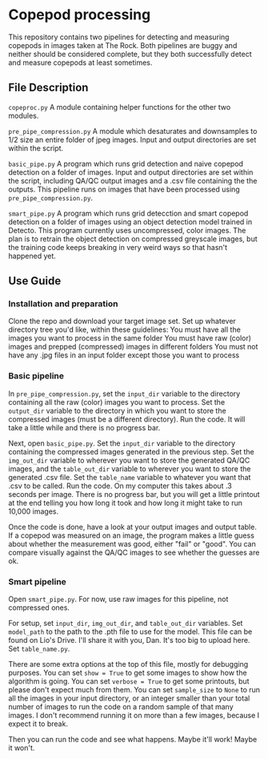 # Copepod processing

This repository contains two pipelines for detecting and measuring copepods in images taken at The Rock. Both pipelines are buggy and neither should be considered complete, but they both successfully detect and measure copepods at least sometimes.

## File Description

`copeproc.py` 
A module containing helper functions for the other two modules.

`pre_pipe_compression.py`
A module which desaturates and downsamples to 1/2 size an entire folder of jpeg images. Input and output directories are set within the script. 

`basic_pipe.py`
A program which runs grid detection and naive copepod detection on a folder of images. Input and output directories are set within the script, including QA/QC output images and a .csv file containing the the outputs. This pipeline runs on images that have been processed using `pre_pipe_compression.py`.

`smart_pipe.py`
A program which runs grid detecction and smart copepod detection on a folder of images using an object detection model trained in Detecto. This program currently uses uncompressed, color images. The plan is to retrain the object detection on compressed greyscale images, but the training code keeps breaking in very weird ways so that hasn't happened yet.

## Use Guide

### Installation and preparation

Clone the repo and download your target image set. Set up whatever directory tree you'd like, within these guidelines:
	You must have all the images you want to process in the same folder
	You must have raw (color) images and prepped (compressed) images in different folders
	You must not have any .jpg files in an input folder except those you want to process

### Basic pipeline

In `pre_pipe_compression.py`, set the `input_dir` variable to the directory containing all the raw (color) images you want to process. Set the `output_dir` variable to the directory in which you want to store the compressed images (must be a different directory). Run the code. It will take a little while and there is no progress bar. 

Next, open `basic_pipe.py`. Set the `input_dir` variable to the directory containing the compressed images generated in the previous step. Set the `img_out_dir` variable to wherever you want to store the generated QA/QC images, and the `table_out_dir` variable to wherever you want to store the generated .csv file. Set the `table_name` variable to whatever you want that .csv to be called. Run the code. On my computer this takes about .3 seconds per image. There is no progress bar, but you will get a little printout at the end telling you how long it took and how long it might take to run 10,000 images.

Once the code is done, have a look at your output images and output table. If a copepod was measured on an image, the program makes a little guess about whether the measurement was good, either "fail" or "good". You can compare visually against the QA/QC images to see whether the guesses are ok.

### Smart pipeline

Open `smart_pipe.py`. For now, use raw images for this pipeline, not compressed ones.

For setup, set `input_dir`, `img_out_dir`, and `table_out_dir` variables. Set `model_path` to the path to the .pth file to use for the model. This file can be found on Lio's Drive. I'll share it with you, Dan. It's too big to upload here. Set `table_name.py`. 

There are some extra options at the top of this file, mostly for debugging purposes. You can set `show = True` to get some images to show how the algorithm is going. You can set `verbose = True` to get some printouts, but please don't expect much from them. You can set `sample_size` to `None` to run all the images in your input directory, or an integer smaller than your total number of images to run the code on a random sample of that many images. I don't recommend running it on more than a few images, because I expect it to break.

Then you can run the code and see what happens. Maybe it'll work! Maybe it won't.
